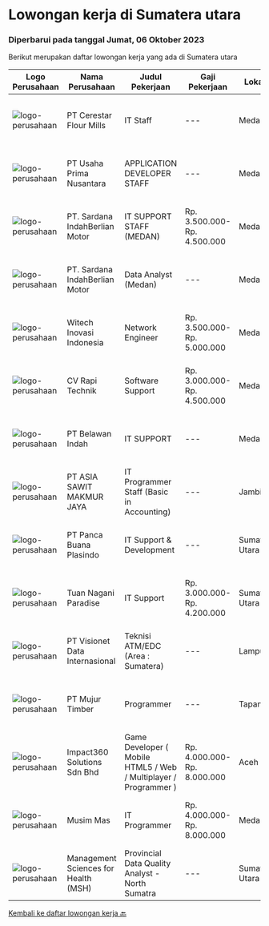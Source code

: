 
  # Lowongan kerja di Sumatera utara

  ### Diperbarui pada tanggal Jumat, 06 Oktober 2023

  Berikut merupakan daftar lowongan kerja yang ada di Sumatera utara

  |Logo Perusahaan | Nama Perusahaan | Judul Pekerjaan | Gaji Pekerjaan | Lokasi | Deskripsi | Tanggal diunggah | Pranala |
  | -------------- | --------------- | --------------- | --------- | --------- | -------------- | ------- | ----------- |
  |![logo-perusahaan](https://image-service-cdn.seek.com.au/7968aa86f24edf599c912e5b7f38d0cb8bf0d631/ee4dce1061f3f616224767ad58cb2fc751b8d2dc)|PT Cerestar Flour Mills|IT Staff|---|Medan|- Berperan sebagai IT Support- Melakukan proses troubleshooting perangkat hardware maupun software- Monitoring jaringan internal dan...|Selasa, 03 Oktober 2023|https://www.jobstreet.co.id/id/job/it-staff-4487424?token=0~44aea5c7-c4ae-4a08-8384-9a38dd3b6d32&sectionRank=1&jobId=jobstreet-id-job-4487424|
|![logo-perusahaan](https://image-service-cdn.seek.com.au/5fa272c55b9add5487254c48b602b37b3821f9f0/ee4dce1061f3f616224767ad58cb2fc751b8d2dc)|PT Usaha Prima Nusantara|APPLICATION DEVELOPER STAFF|---|Medan|Job Description: Mengembangkan aplikasi untuk memenuhi kebutuhan operasional perusahaan Mendukung kebutuhan promosi departemen marketing melalui...|Kamis, 05 Oktober 2023|https://www.jobstreet.co.id/id/job/application-developer-staff-4489289?token=0~44aea5c7-c4ae-4a08-8384-9a38dd3b6d32&sectionRank=2&jobId=jobstreet-id-job-4489289|
|![logo-perusahaan](https://image-service-cdn.seek.com.au/375518b4ba0ddeb5ef6729d3301cf654c9c14817/ee4dce1061f3f616224767ad58cb2fc751b8d2dc)|PT. Sardana IndahBerlian Motor|IT SUPPORT STAFF (MEDAN)|Rp. 3.500.000-Rp. 4.500.000|Medan|Persyaratan : Usia maksimal 28 tahun Pendidikan min. S1 jurusan Teknik Informatika (IT) / Sistem Informasi Memahami troubleshooting dan instalasi PC...|Senin, 02 Oktober 2023|https://www.jobstreet.co.id/id/job/it-support-staff-medan-4485142?token=0~44aea5c7-c4ae-4a08-8384-9a38dd3b6d32&sectionRank=3&jobId=jobstreet-id-job-4485142|
|![logo-perusahaan](https://image-service-cdn.seek.com.au/375518b4ba0ddeb5ef6729d3301cf654c9c14817/ee4dce1061f3f616224767ad58cb2fc751b8d2dc)|PT. Sardana IndahBerlian Motor|Data Analyst (Medan)|---|Medan|Persyaratan : Usia maksimal 28 tahun Pendidikan S1 Teknik Informatika (IT) / Statistika / Sistem Informasi, IPK ≥ 3,00 Memiliki kemampuan excel...|Jumat, 29 September 2023|https://www.jobstreet.co.id/id/job/data-analyst-medan-4483878?token=0~44aea5c7-c4ae-4a08-8384-9a38dd3b6d32&sectionRank=4&jobId=jobstreet-id-job-4483878|
|![logo-perusahaan](https://image-service-cdn.seek.com.au/8f7cf0c819102330670e79ad44fc61c7fa3d322a/ee4dce1061f3f616224767ad58cb2fc751b8d2dc)|Witech Inovasi Indonesia|Network Engineer|Rp. 3.500.000-Rp. 5.000.000|Medan|PT. Witech Inovasi Indonesia di Medan sedang membuka lowongan kerja di bidang Network Engineer sebagai berikut :Tanggung Jawab : Merancang jaringan...|Jumat, 22 September 2023|https://www.jobstreet.co.id/id/job/network-engineer-4477984?token=0~44aea5c7-c4ae-4a08-8384-9a38dd3b6d32&sectionRank=5&jobId=jobstreet-id-job-4477984|
|![logo-perusahaan](https://i.ibb.co/sqvTCh9/112815900-stock-vector-no-image-available-icon-flat-vector.webp)|CV Rapi Technik|Software Support|Rp. 3.000.000-Rp. 4.500.000|Medan|Kami sedang mencari Software Support yang berpengalaman untuk bergabung dengan tim kami dimana tanggung jawab utama adalah sebagai berikut :-...|Rabu, 20 September 2023|https://www.jobstreet.co.id/id/job/software-support-4475360?token=0~44aea5c7-c4ae-4a08-8384-9a38dd3b6d32&sectionRank=6&jobId=jobstreet-id-job-4475360|
|![logo-perusahaan](https://image-service-cdn.seek.com.au/192a28f8daebe955a3a06eae8310ab71ad76b3cc/ee4dce1061f3f616224767ad58cb2fc751b8d2dc)|PT Belawan Indah|IT SUPPORT|---|Medan|KUALIFIKASI======================================================= Umur Maks. 35 Tahun Berpengalaman di bidang IT Support minimal 1 Tahun Minimal...|Rabu, 20 September 2023|https://www.jobstreet.co.id/id/job/it-support-4475237?token=0~44aea5c7-c4ae-4a08-8384-9a38dd3b6d32&sectionRank=7&jobId=jobstreet-id-job-4475237|
|![logo-perusahaan](https://image-service-cdn.seek.com.au/8c9ad8ac1a3555ef79e89c100defac119719c63a/ee4dce1061f3f616224767ad58cb2fc751b8d2dc)|PT ASIA SAWIT MAKMUR JAYA|IT Programmer Staff (Basic in Accounting)|---|Jambi|IT Programmer Staff (Basic in Accounting)Job Description :- Provide Working Experience as a Financial Accountant- Familiarity with bookkeeping and...|Selasa, 19 September 2023|https://www.jobstreet.co.id/id/job/it-programmer-staff-basic-in-accounting-4474836?token=0~44aea5c7-c4ae-4a08-8384-9a38dd3b6d32&sectionRank=8&jobId=jobstreet-id-job-4474836|
|![logo-perusahaan](https://image-service-cdn.seek.com.au/3d32b63c0dcf39c98dd8daa801b40280afad5a40/ee4dce1061f3f616224767ad58cb2fc751b8d2dc)|PT Panca Buana Plasindo|IT Support & Development|---|Sumatera Utara|- Menerima dan menyelesaikan permintaan bantuan IT- Membeli hardware IT, software dan hal-hal lain yang berhubungan dengan hal tersebut.- Instalasi,...|Selasa, 19 September 2023|https://www.jobstreet.co.id/id/job/it-support-development-4473385?token=0~44aea5c7-c4ae-4a08-8384-9a38dd3b6d32&sectionRank=9&jobId=jobstreet-id-job-4473385|
|![logo-perusahaan](https://image-service-cdn.seek.com.au/6bc75ec67a7c1b7efe7a7d7f58682ee673ed8cf9/ee4dce1061f3f616224767ad58cb2fc751b8d2dc)|Tuan Nagani Paradise|IT Support|Rp. 3.000.000-Rp. 4.200.000|Sumatera Utara|Kualifikasi: Usia 27 - 40 tahun Minimal Pendidikan SMK/STM/D3 jurusan IT (Teknik Informatika) Memiliki pengalaman di bidang IT minimal 3 tahun dalam...|Kamis, 14 September 2023|https://www.jobstreet.co.id/id/job/it-support-4469712?token=0~44aea5c7-c4ae-4a08-8384-9a38dd3b6d32&sectionRank=10&jobId=jobstreet-id-job-4469712|
|![logo-perusahaan](https://image-service-cdn.seek.com.au/84d23b3586ee4efd70ea62878095fcc6b1639e33/ee4dce1061f3f616224767ad58cb2fc751b8d2dc)|PT Visionet Data Internasional|Teknisi ATM/EDC (Area : Sumatera)|---|Lampung|*) Menangani kebutuhan pelanggan di lokasi pelanggan agar terpenuhi SLA yang telah ditentukan.*) Menganalisa problem/case dengan akurat untuk...|Rabu, 13 September 2023|https://www.jobstreet.co.id/id/job/teknisi-atm-edc-area-%3A-sumatera-4467995?token=0~44aea5c7-c4ae-4a08-8384-9a38dd3b6d32&sectionRank=11&jobId=jobstreet-id-job-4467995|
|![logo-perusahaan](https://image-service-cdn.seek.com.au/e0661d31e4104719e06e09ee484fdcbaf220f527/ee4dce1061f3f616224767ad58cb2fc751b8d2dc)|PT Mujur Timber|Programmer|---|Tapanuli|Deskripsi Pekerjaan Interpret data, analyze results using statistical techniques and provide ongoing reports Develop and implement databases, data...|Rabu, 06 September 2023|https://www.jobstreet.co.id/id/job/programmer-4461096?token=0~44aea5c7-c4ae-4a08-8384-9a38dd3b6d32&sectionRank=12&jobId=jobstreet-id-job-4461096|
|![logo-perusahaan](https://image-service-cdn.seek.com.au/35b00a50395e5c8ad6bf2130dfd2a19f9f4bbec5/ee4dce1061f3f616224767ad58cb2fc751b8d2dc)|Impact360 Solutions Sdn Bhd|Game Developer ( Mobile HTML5 / Web / Multiplayer / Programmer )|Rp. 4.000.000-Rp. 8.000.000|Aceh|We are hiring remote HTML5 game developers from all parts of Indonesia. If you have real experience building HTML5 games or applications, you're...|Selasa, 12 September 2023|https://www.jobstreet.co.id/id/job/game-developer-mobile-html5-web-multiplayer-programmer-5522263/origin/my?token=0~44aea5c7-c4ae-4a08-8384-9a38dd3b6d32&sectionRank=13&jobId=jobstreet-my-job-5522263|
|![logo-perusahaan](https://image-service-cdn.seek.com.au/68c0c4b523c472addb4e06dfd820174a474da9cd/ee4dce1061f3f616224767ad58cb2fc751b8d2dc)|Musim Mas|IT Programmer|Rp. 4.000.000-Rp. 8.000.000|Medan|Candidate must possess at least Diploma, Bachelor's Degree, Master's Degree/Post Graduate Degree in Computer Science/Information Technology or...|Kamis, 07 September 2023|https://www.jobstreet.co.id/id/job/it-programmer-4462560?token=0~44aea5c7-c4ae-4a08-8384-9a38dd3b6d32&sectionRank=14&jobId=jobstreet-id-job-4462560|
|![logo-perusahaan](https://i.ibb.co/sqvTCh9/112815900-stock-vector-no-image-available-icon-flat-vector.webp)|Management Sciences for Health (MSH)|Provincial Data Quality Analyst - North Sumatra|---|Sumatera Utara|About this role: Management Sciences for Health (MSH) is seeking a Provincial Data Quality Analyst for USAID BEBAS-TB  5-year activity having the aim...|Minggu, 24 September 2023|https://www.jobstreet.co.id/id/job/provincial-data-quality-analyst-north-sumatra-1037025575?token=0~44aea5c7-c4ae-4a08-8384-9a38dd3b6d32&sectionRank=15&jobId=jobstreet-id-job-1037025575|


  [Kembali ke daftar lowongan kerja 🔙](../README.md#daftar-lowongan-kerja)
  